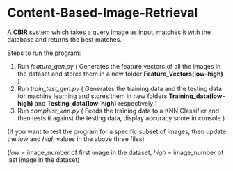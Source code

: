 # Content-Based-Image-Retrieval
A <b>CBIR</b> system which takes a query image as input, matches it with the database and returns the best matches.

Steps to run the program:

1. Run <i>feature_gen.py</i> ( Generates the feature vectors of all the images in the dataset and stores them in a new folder <b>Feature_Vectors(low-high)</b> )
2. Run <i>train_test_gen.py</i> ( Generates the training data and the testing data for machine learning and stores them in new folders <b>Training_data(low-high)</b> and <b>Testing_data(low-high)</b> respectively )
3. Run <i>comphist_knn.py</i> ( Feeds the training data to a KNN Classifier and then tests it against the testing data, display accuracy score in console )

(If you want to test the program for a specific subset of images, then update the <i>low</i> and <i>high</i> values in the above three files)

(<i>low</i> = image_number of first image in the dataset, <i>high</i> = image_number of last image in the dataset)
